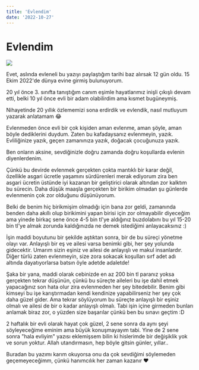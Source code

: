 ```yaml
---
title: 'Evlendim'
date: '2022-10-27'
---
```


# Evlendim

![](images/OZZO7409.JPG)

Evet, aslında evleneli bu yazıyı paylaştığım tarihi baz alırsak 12 gün oldu. 15 Ekim 2022'de dünya evine girmiş bulunuyorum.

20 yıl önce 3. sınıfta tanıştığım canım eşimle hayatlarımız inişli çıkışlı devam etti, belki 10 yıl önce evli bir adam olabilirdim ama kısmet bugüneymiş.

Nihayetinde 20 yıllık özlememizi sona erdirdik ve evlendik, nasıl mutluyum yazarak anlatamam 😂

Evlenmeden önce evli bir çok kişiden aman evlenme, aman şöyle, aman böyle dediklerini duydum. Zaten bu kafadaysanız evlenmeyin, yazık. Evliliğinize yazık, geçen zamanınıza yazık, doğacak çocuğunuza yazık.

Ben onların aksine, sevdiğinizle doğru zamanda doğru koşullarda evlenin diyenlerdenim.

Çünkü bu devirde evlenmek gerçekten çokta mantıklı bir karar değil, özellikle asgari ücretle yaşamını sürdürenleri merak ediyorum zira ben asgari ücretin üstünde iyi kazanan bir geliştirici olarak altından zor kalktım bu sürecin. Daha düşük maaşla gerçekten bir birikim olmadan şu günlerde evlenmenin çok zor olduğunu düşünüyorum.

Belki de benim hiç birikmişim olmadığı için bana zor geldi, zamanında benden daha akıllı olup birikimini yapan birisi için zor olmayabilir diyeceğim ama yinede birkaç sene önce 4-5 bin tl'ye aldığınız buzdolabını bu yıl 15-20 bin tl'ye almak zorunda kaldığınızda ne demek istediğimi anlayacaksınız :)

İşin maddi boyutunu bir şekilde aştıktan sonra, bir de bu süreçi yönetme olayı var. Anlayışlı bir eş ve ailesi varsa benimki gibi, her şey yolunda gidecektir. Umarım sizin eşiniz ve ailesi de anlayışlı ve makul insanlardır. Diğer türlü zaten evlenmeyin, size zora sokacak koşulları sırf adet adı altında dayatıyorlarsa batsın öyle adetde adaletde!

Şaka bir yana, maddi olarak cebinizde en az 200 bin tl paranız yoksa gerçekten tekrar düşünün, çünkü bu süreçte aileleri bu işe dahil etmek yapacağınız son hata olur zira evlenmeden her şey bitedebilir. Benim gibi kimseyi bu işe karıştırmadan kendi kendinize yapabilirseniz her şey çok daha güzel gider. Ama tekrar söylüyorum bu süreçte anlayışlı bir eşiniz olmalı ve ailesi de bir o kadar anlayışlı olmalı. Tabi işin içine girmeden bunları anlamak biraz zor, o yüzden size başarılar çünkü ben bu sınavı geçtim :D

2 haftalık bir evli olarak hayat çok güzel, 2 sene sonra da aynı şeyi söyleyeceğime eminim ama büyük konuşmayayım tabi. Yine de 2 sene sonra "hala evliyim" yazısı eklemişsem bilin ki hislerimde bir değişiklik yok ve sorun yoktur. Allah utandırmasın, hep böyle gitsin günler, yıllar..

Buradan bu yazımı karım okuyorsa onu da çok sevdiğimi söylemeden geçemeyeceğimm, çünkü hanımcılık her zaman kazanır ❤️
